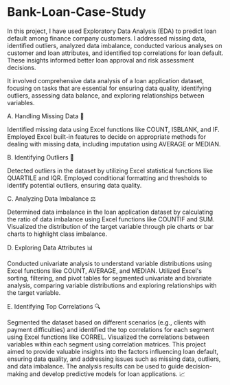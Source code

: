 # Bank-Loan-Case-Study
In this project, I have used Exploratory Data Analysis (EDA) to predict loan default among finance company customers. I addressed missing data, identified outliers, analyzed data imbalance, conducted various analyses on customer and loan attributes, and identified top correlations for loan default. These insights informed better loan approval and risk assessment decisions.

It involved comprehensive data analysis of a loan application dataset, focusing on tasks that are essential for ensuring data quality, identifying outliers, assessing data balance, and exploring relationships between variables.

A. Handling Missing Data 🧩

Identified missing data using Excel functions like COUNT, ISBLANK, and IF.
Employed Excel built-in features to decide on appropriate methods for dealing with missing data, including imputation using AVERAGE or MEDIAN.

B. Identifying Outliers 🚀

Detected outliers in the dataset by utilizing Excel statistical functions like QUARTILE and IQR.
Employed conditional formatting and thresholds to identify potential outliers, ensuring data quality.

C. Analyzing Data Imbalance ⚖️

Determined data imbalance in the loan application dataset by calculating the ratio of data imbalance using Excel functions like COUNTIF and SUM.
Visualized the distribution of the target variable through pie charts or bar charts to highlight class imbalance.

D. Exploring Data Attributes 📊

Conducted univariate analysis to understand variable distributions using Excel functions like COUNT, AVERAGE, and MEDIAN.
Utilized Excel's sorting, filtering, and pivot tables for segmented univariate and bivariate analysis, comparing variable distributions and exploring relationships with the target variable.

E. Identifying Top Correlations 🔍

Segmented the dataset based on different scenarios (e.g., clients with payment difficulties) and identified the top correlations for each segment using Excel functions like CORREL.
Visualized the correlations between variables within each segment using correlation matrices.
This project aimed to provide valuable insights into the factors influencing loan default, ensuring data quality, and addressing issues such as missing data, outliers, and data imbalance. The analysis results can be used to guide decision-making and develop predictive models for loan applications. 📈

